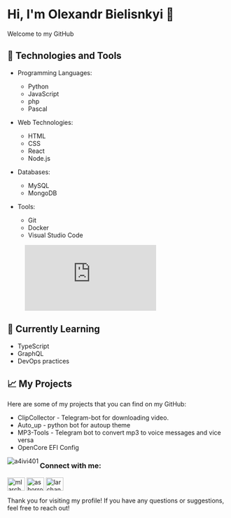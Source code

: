 # Hi, I'm Olexandr Bielisnkyi 👋

Welcome to my GitHub

## 🔧 Technologies and Tools

- Programming Languages: 
  - Python
  - JavaScript
  - php
  - Pascal
  
- Web Technologies:
  - HTML
  - CSS
  - React
  - Node.js

- Databases:
  - MySQL
  - MongoDB

- Tools:
  - Git
  - Docker
  - Visual Studio Code
 
<p><figure><embed src="https://wakatime.com/share/@da1d3d82-a29f-40e7-8e16-8e8153203227/160821e6-beeb-426c-a160-6f90dddea2e3.svg"></embed></figure></p>

## 🌱 Currently Learning

- TypeScript
- GraphQL
- DevOps practices

## 📈 My Projects

Here are some of my projects that you can find on my GitHub:

- ClipCollector - Telegram-bot for downloading video.
- Auto_up - python bot for autoup theme
- MP3-Tools - Telegram bot to convert mp3 to voice messages and vice versa
- OpenCore EFI Config


<p><img align="left" src="https://github-readme-stats.vercel.app/api/top-langs?username=a4ivi401&show_icons=true&locale=en&layout=compact" alt="a4ivi401" /></p>

<h3 align="left">Connect with me:</h3>
<p align="left">
<a href="https://x.com/a4ivi4" target="blank"><img align="center" src="https://raw.githubusercontent.com/rahuldkjain/github-profile-readme-generator/master/src/images/icons/Social/twitter.svg" alt="mlarchanka" height="30" width="40" /></a>
<a href="https://instagram.com/belinskiy.inst" target="blank"><img align="center" src="https://raw.githubusercontent.com/rahuldkjain/github-profile-readme-generator/master/src/images/icons/Social/instagram.svg" alt="ashorror" height="30" width="40" /></a>
<a href="https://www.youtube.com/@itsa4ivi4" target="blank"><img align="center" src="https://raw.githubusercontent.com/rahuldkjain/github-profile-readme-generator/master/src/images/icons/Social/youtube.svg" alt="larchanka" height="30" width="40" /></a>
</p>

Thank you for visiting my profile! If you have any questions or suggestions, feel free to reach out!
